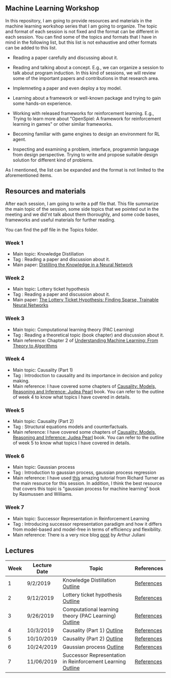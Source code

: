 ## Machine Learning Workshop

In this repository, I am going to provide resources and materials in the machine learning workshop series that I am going to organize.
The topic and format of each session is not fixed and the format can be different in each session. You can find some of the topics and formats
that I have in mind in the following list, but this list is not exhaustive and other formats can be added to this list. 

- Reading a paper carefully and discussing about it.

- Reading and talking about a concept. E.g., we can organize a session to talk about program induction. In this kind of sessions, we will
review some of the important papers and contributions in that research area.

- Implemneting a paper and even deploy a toy model. 

- Learning about a framework or well-known package and trying to gain some hands-on experience.

- Working with released frameworks for reinforcement learning. E.g., Trying to learn more about "OpenSpiel: A framework for reinforcement learning in games"
or other similar frameworks.

- Becoming familiar with game engines to design an environment for RL agent. 

- Inspecting and examining a problem, interface, programmin language from design perspective. Trying to write and propose suitable design
solution for different kind of problems.

As I mentioned, the list can be expanded and the format is not limited to the aforementioned items.

## Resources and materials

After each session, I am going to write a pdf file that. This file summarize the main topic of the session, some side topics that we pointed out in the 
meeting and we did'nt talk about them thoroughly, and some code bases, frameworks and useful materials for further reading. 

You can find the pdf file in the Topics folder.

### Week 1
- Main topic: Knowledge Distillation
- Tag : Reading a paper and discussion about it. 
- Main paper: [Distilling the Knowledge in a Neural Network](https://arxiv.org/abs/1503.02531)

### Week 2
- Main topic: Lottery ticket hypothesis
- Tag : Reading a paper and discussion about it. 
- Main paper: [The Lottery Ticket Hypothesis: Finding Sparse, Trainable Neural Networks](https://arxiv.org/abs/1803.03635)


### Week 3
- Main topic: Computational learning theory (PAC Learning)
- Tag : Reading a theoretical topic (book chapter) and discussion about it. 
- Main reference: Chapter 2 of [Understanding Machine Learning: From Theory to Algorithms](https://www.cs.huji.ac.il/~shais/UnderstandingMachineLearning/understanding-machine-learning-theory-algorithms.pdf)

### Week 4
- Main topic: Causality (Part 1)
- Tag : Introdoction to causality and its importance in decision and policy making. 
- Main reference: I have covered some chapters of [Causality: Models, Reasoning and Inference: Judea Pearl](https://www.amazon.com/Causality-Reasoning-Inference-Judea-Pearl/dp/052189560X) book. You can refer to the outline of week 4 to know what topics I have covered in details. 

### Week 5
- Main topic: Causality (Part 2)
- Tag : Structural equations models and counterfactuals. 
- Main reference: I have covered some chapters of [Causality: Models, Reasoning and Inference: Judea Pearl](https://www.amazon.com/Causality-Reasoning-Inference-Judea-Pearl/dp/052189560X) book. You can refer to the outline of week 5 to know what topics I have covered in details. 

### Week 6
- Main topic: Gaussian process
- Tag : Introduction to gaussian process, gaussian process regression 
- Main reference: I have used [this](https://www.youtube.com/watch?v=92-98SYOdlY) amazing tutorial from Richard Turner as the main resource for this session. 
In addition, I think the best resource that covers this topic is "gaussian process for machine learning" book by Rasmussen and Williams. 

### Week 7
- Main topic: Successor Representation in Reinforcement Learning
- Tag : Introducing successor representation paradigm and how it differs from model-based and model-free in terms of efficiency and flexibility.
- Main reference: There is a very nice blog [post](https://medium.com/@awjuliani/the-present-in-terms-of-the-future-successor-representations-in-reinforcement-learning-316b78c5fa3) by Arthur Juliani



## Lectures

| Week        | Lecture Date           | Topic       |  References                     |
| ---------------|----------------| ------------|---------------------------|
| 1 | 9/2/2019  | Knowledge Distillation [Outline](https://github.com/HFooladi/ml_workshop/blob/master/Topics/01_outline_knowledge%20Distillation.pdf) |  [References](doc/refs.md#week1)  |
| 2 | 9/12/2019  | Lottery ticket hypothesis [Outline](https://github.com/HFooladi/ml_workshop/blob/master/Topics/02_ouline_lottery_ticket_hypothesis.pdf) |  [References](doc/refs.md#week2)  |
| 3 | 9/26/2019  | Computational learning theory (PAC Learning) [Outline](https://github.com/HFooladi/ml_workshop/blob/master/Topics/03_outline_computational_learning_theory.pdf)  |  [References](doc/refs.md#week3)  |
| 4 | 10/3/2019  | Causality (Part 1) [Outline](https://github.com/HFooladi/ml_workshop/blob/master/Topics/04_outline_causality(part1).pdf) |  [References](doc/refs.md#week4)  |
| 5 | 10/10/2019  | Causality (Part 2) [Outline](https://github.com/HFooladi/ml_workshop/blob/master/Topics/05_outline_causality(part2).pdf) |  [References](doc/refs.md#week5)  |
| 6 | 10/24/2019  | Gaussian process [Outline](https://github.com/HFooladi/ml_workshop/blob/master/Topics/06_outline_gaussian_process.pdf) |  [References](doc/refs.md#week6)  |
| 7 | 11/06/2019  | Successor Representation in Reinforcement Learning [Outline](https://github.com/HFooladi/ml_workshop/blob/master/Topics/07_outline_successor_representation.pdf) |  [References](doc/refs.md#week7)  |